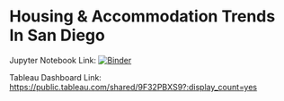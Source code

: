# Housing & Accommodation Trends In San Diego

Jupyter Notebook Link: [![Binder](https://mybinder.org/badge_logo.svg)](https://mybinder.org/v2/gh/avinashpasupulate/sandiego_housing_visualization/master?filepath=https%3A%2F%2Fgithub.com%2Favinashpasupulate%2Fsandiego_housing_visualization%2Fblob%2Fmaster%2Fdata_processing_san_diego_housing.ipynb)

Tableau Dashboard Link: https://public.tableau.com/shared/9F32PBXS9?:display_count=yes
